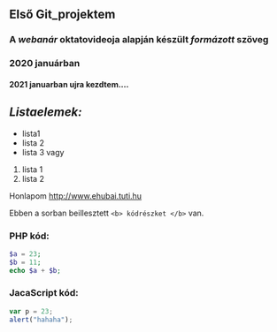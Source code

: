 ## Első Git_projektem

### A *webanár* oktatovideoja  alapján készült _formázott_ szöveg
### 2020 januárban
#### 2021 januarban **ujra kezdtem....**

## *Listaelemek:*
- lista1
- lista 2
- lista 3
          vagy
          
 1. lista 1
 2. lista 2

Honlapom  http://www.ehubai.tuti.hu

Ebben a sorban beillesztett `<b> kódrészket </b>` van.

### PHP kód:
```php
$a = 23;
$b = 11;
echo $a + $b;
```

### JacaScript kód:
```javascript
var p = 23;
alert("hahaha");
```



